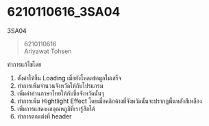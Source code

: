 # 6210110616_3SA04
3SA04
> 6210110616  
> Ariyawat  Tohsen

ทำการแก้ไขโดย 
1. ตั้งค่าให้ขึ้น Loading เมื่อยังโหลดข้อมูลไม่เสร็จ  
2. ทำการเพิ่มจำนวนจังหวัดให้กับโปรแกรม
3. เพิ่มคำอ่านภาษาไทยให้กับชื่อจังหวัดนั้นๆ
4. ทำการเพิ่ม Hightlight Effect โดยเมื่อคลิกค้างที่จังหวัดนั้นจะปรากฏพื้นหลังสีเหลือง
5. เพิ่มการแสดงผลอุณหภูมิที่เรารู้สึกได้
6. ทำการตกแต่งที่ header 
